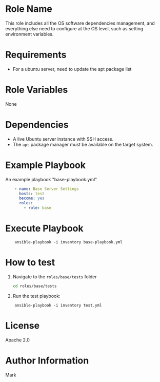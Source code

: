 # Role Name

This role includes all the OS software dependencies management, and everything else need to configure at the OS level, such as setting environment variables.

# Requirements

- For a ubuntu server, need to update the apt package list

# Role Variables

None


# Dependencies

- A live Ubuntu server instance with SSH access.
- The `apt` package manager must be available on the target system.

# Example Playbook

An example playbook "base-playbook.yml"
```yaml
    - name: Base Server Settings
      hosts: test
      become: yes
      roles:
        - role: base
```

# Execute Playbook

```shell
    ansible-playbook -i inventory base-playbook.yml
```
# How to test

1. Navigate to the `roles/base/tests` folder
    ```bash
    cd roles/base/tests
    ```
2. Run the test playbook:
```shell
    ansible-playbook -i inventory test.yml
```
# License

Apache 2.0

# Author Information

Mark